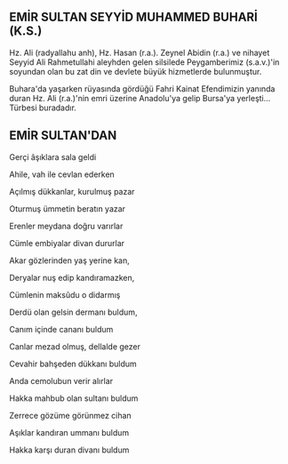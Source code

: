 ## EMİR SULTAN SEYYİD MUHAMMED BUHARİ (K.S.)

Hz. Ali (radyallahu anh), Hz. Hasan (r.a.). Zeynel Abidin (r.a.) ve nihayet Seyyid Ali Rahmetullahi aleyhden gelen silsilede Peygamberi­miz (s.a.v.)'in soyundan olan bu zat din ve devlete büyük hizmetlerde bulunmuştur.

Buhara'da yaşarken rüyasında gördüğü Fahri Kainat Efendimizin yanında duran Hz. Ali (r.a.)'nin emri üzerine Anadolu'ya gelip Bursa'ya yer­leşti... Türbesi buradadır.

## EMİR SULTAN'DAN

Gerçi âşıklara sala geldi

Ahile, vah ile cevlan ederken

Açılmış dükkanlar, kurulmuş pazar

Oturmuş ümmetin beratın yazar

Erenler meydana doğru varırlar

Cümle embiyalar divan dururlar

Akar gözlerinden yaş yerine kan,

Deryalar nuş edip kandıramazken,

Cümlenin maksûdu o didarmış

Derdü olan gelsin dermanı buldum,

Canım içinde cananı buldum

Canlar mezad olmuş, dellalde gezer

Cevahir bahşeden dükkanı buldum

Anda cemolubun verir alırlar

Hakka mahbub olan sultanı buldum

Zerrece gözüme görünmez cihan

Aşıklar kandıran ummanı buldum

Hakka karşı duran divanı buldum
